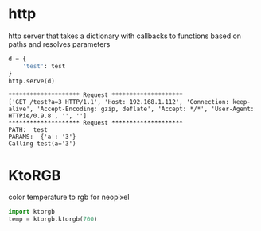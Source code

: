 
# http

http server that takes a dictionary with callbacks to functions based on paths and resolves parameters

```python
d = {
    'test': test
}
http.serve(d)

```
```
******************** Request ********************
['GET /test?a=3 HTTP/1.1', 'Host: 192.168.1.112', 'Connection: keep-alive', 'Accept-Encoding: gzip, deflate', 'Accept: */*', 'User-Agent: HTTPie/0.9.8', '', '']
******************** Request ********************
PATH:  test
PARAMS:  {'a': '3'}
Calling test(a='3')
```


# KtoRGB

color temperature to rgb for neopixel

```python
import ktorgb
temp = ktorgb.ktorgb(700)
```
